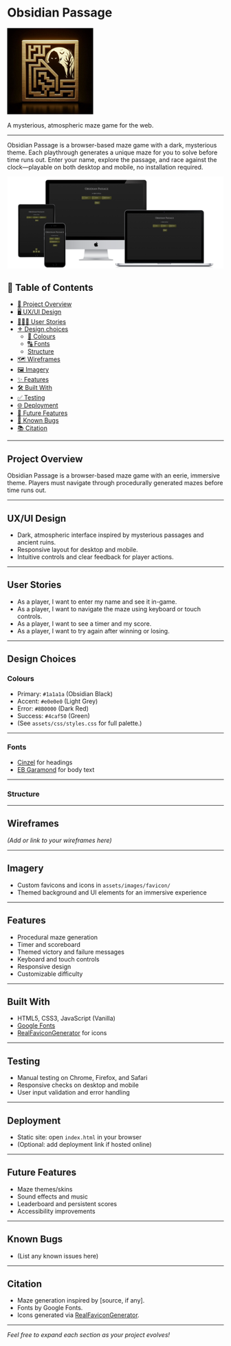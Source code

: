 # Obsidian Passage 

<img src="assets/images/readme/obsidian-logo.jpeg" alt="Logo" width="200" height="200">

A mysterious, atmospheric maze game for the web.

---
Obsidian Passage is a browser-based maze game with a dark, mysterious theme. Each playthrough generates a unique maze for you to solve before time runs out. Enter your name, explore the passage, and race against the clock—playable on both desktop and mobile, no installation required.

![Obsidian Passage multiview image](assets/images/readme/wireframes/multiview-wireframe.png)

## 📖 Table of Contents

- [📌 Project Overview](#project-overview)
- [🖥️ UX/UI Design](#uxui-design)
- [🧑‍🚶‍♂️ User Stories](#️user-stories)
- [⚜️ Design choices](#design-choices)
  - [🎨 Colours](#colours)
  - [🔠 Fonts](#fonts)
  - [Structure](#structure)
- [🗺️ Wireframes](#wireframes)
- [🖼️ Imagery](#imagery)
- [✨ Features](#features)
- [🛠️ Built With](#️built-with)
- [✅ Testing](#testing)
- [🌐 Deployment](#deployment)
- [🔮 Future Features](#future-features)
- [🐛 Known Bugs](#known-bugs)
- [📚 Citation](#citation)

---

## Project Overview

Obsidian Passage is a browser-based maze game with an eerie, immersive theme. Players must navigate through procedurally generated mazes before time runs out.

---

## UX/UI Design

- Dark, atmospheric interface inspired by mysterious passages and ancient ruins.
- Responsive layout for desktop and mobile.
- Intuitive controls and clear feedback for player actions.

---

## User Stories

- As a player, I want to enter my name and see it in-game.
- As a player, I want to navigate the maze using keyboard or touch controls.
- As a player, I want to see a timer and my score.
- As a player, I want to try again after winning or losing.

---

## Design Choices

### Colours

- Primary: `#1a1a1a` (Obsidian Black)
- Accent: `#e0e0e0` (Light Grey)
- Error: `#8B0000` (Dark Red)
- Success: `#4caf50` (Green)
- (See `assets/css/styles.css` for full palette.)

---

### Fonts

- [Cinzel](https://fonts.google.com/specimen/Cinzel) for headings
- [EB Garamond](https://fonts.google.com/specimen/EB+Garamond) for body text

---

### Structure

---

## Wireframes

*(Add or link to your wireframes here)*

---

## Imagery

- Custom favicons and icons in `assets/images/favicon/`
- Themed background and UI elements for an immersive experience

---

## Features

- Procedural maze generation
- Timer and scoreboard
- Themed victory and failure messages
- Keyboard and touch controls
- Responsive design
- Customizable difficulty

---

## Built With

- HTML5, CSS3, JavaScript (Vanilla)
- [Google Fonts](https://fonts.google.com/)
- [RealFaviconGenerator](https://realfavicongenerator.net/) for icons

---

## Testing

- Manual testing on Chrome, Firefox, and Safari
- Responsive checks on desktop and mobile
- User input validation and error handling

---

## Deployment

- Static site: open `index.html` in your browser
- (Optional: add deployment link if hosted online)

---

## Future Features

- Maze themes/skins
- Sound effects and music
- Leaderboard and persistent scores
- Accessibility improvements

---

## Known Bugs

- (List any known issues here)

---

## Citation

- Maze generation inspired by [source, if any].
- Fonts by Google Fonts.
- Icons generated via [RealFaviconGenerator](https://realfavicongenerator.net/).

---

*Feel free to expand each section as your project evolves!*